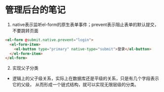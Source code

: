 # 管理后台的笔记
1. native表示监听el-form的原生表单事件；prevent表示阻止表单的默认提交，不要跳转页面
```html
<el-form @submit.native.prevent="login">
  <el-form-item>
    <el-button type="primary" native-type="submit">登录</el-button>
  </el-form-item>
</el-form>
```

2. 实现父子分类
- 逻辑上的父子级关系，实际上在数据库还是平级的关系，只是有几个字段表示它的父级，
从而形成一个链式结构，就可以实现无限层级的分类。